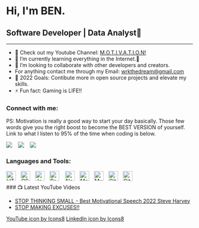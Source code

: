 # Hi, I'm BEN.
  ## Software Developer | Data Analyst👋

------------------------------------------------------------------------------------

- 🔭 Check out my Youtube Channel: [M.O.T.I.V.A.T.I.O.N!](https://www.youtube.com/channel/UCM3WGXrQz5jPL_3bcho_t9Q)
- 🌱 I’m currently learning everything in the Internet.🤣
- 👯 I’m looking to collaborate with other developers and creators.
-  For anything contact me through my Email: wrkthedream@gmail.com
- 🥅 2022 Goals: Contibute more in open source projects and elevate my skills.
- ⚡ Fun fact: Gaming is LIFE!!

### Connect with me:

PS: Motivation is really a good way to start your day basically. Those few words give you the right boost to become the BEST VERSION of yourself. Link to what I listen to 95% of the time when coding is below.

[<img src="https://img.icons8.com/ios/50/000000/youtube-play--v2.png"/>](https://www.youtube.com/channel/UCM3WGXrQz5jPL_3bcho_t9Q)
&nbsp;&nbsp;
[<img src="https://img.icons8.com/fluency/48/000000/linkedin.png"/>](https://www.linkedin.com/in/ben-macharia-b66898227/)
&nbsp;&nbsp;
<img src="https://img.icons8.com/color/48/000000/instagram-new--v1.png"/>


### Languages and Tools:

<img align="left" alt="HTML5" width="26px" src="https://cdn.jsdelivr.net/gh/devicons/devicon/icons/html5/html5-original.svg" style="padding-right:10px;" />
<img align="left" alt="CSS3" width="26px" src="https://cdn.jsdelivr.net/gh/devicons/devicon/icons/css3/css3-original.svg" style="padding-right:10px;" />
<img align="left" alt="JavaScript" width="26px" src="https://cdn.jsdelivr.net/gh/devicons/devicon/icons/javascript/javascript-original.svg" style="padding-right:10px;" />
<img align="left" alt="React" width="26px" src="https://cdn.jsdelivr.net/gh/devicons/devicon/icons/react/react-original.svg" style="padding-right:13px;" />
<img align="left" alt="Node.js" width="26px" src="https://cdn.jsdelivr.net/gh/devicons/devicon/icons/nodejs/nodejs-original.svg" style="padding-right:10px;" />
<img align="left" alt="MongoDB" width="26px" src="https://cdn.jsdelivr.net/gh/devicons/devicon/icons/mongodb/mongodb-original.svg" style="padding-right:10px;" />
<img align="left" alt="MySQL" width="26px" src="https://cdn.jsdelivr.net/gh/devicons/devicon/icons/mysql/mysql-original.svg" style="padding-right:10px;" />
<img align="left" alt="Git" width="26px" src="https://cdn.jsdelivr.net/gh/devicons/devicon/icons/git/git-original.svg" style="padding-right:10px;" />
<img align="left" alt="GitHub" width="26px" src="https://user-images.githubusercontent.com/3369400/139447912-e0f43f33-6d9f-45f8-be46-2df5bbc91289.png" style="padding-right:10px;" />

<br>
<br />
### 📺 Latest YouTube Videos

<!-- YOUTUBE:START -->
- [STOP THINKING SMALL - Best Motivational Speech 2022 Steve Harvey](https://www.youtube.com/watch?v=cW25GFJBOe8)
- [STOP MAKING EXCUSES!!](https://www.youtube.com/watch?v=oDxhIjdHQKM&t)
<!-- YOUTUBE:END -->
<a href="https://icons8.com/icon/ISBCNY3NwyMM/youtube">YouTube icon by Icons8</a>
<a href="https://icons8.com/icon/xuvGCOXi8Wyg/linkedin">LinkedIn icon by Icons8</a>
